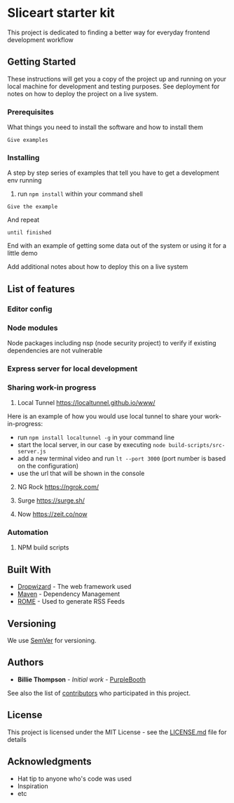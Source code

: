 # Sliceart starter kit

This project is dedicated to finding a better way for everyday frontend development workflow

## Getting Started

These instructions will get you a copy of the project up and running on your local machine for development and testing purposes. See deployment for notes on how to deploy the project on a live system.

### Prerequisites

What things you need to install the software and how to install them

```
Give examples
```

### Installing

A step by step series of examples that tell you have to get a development env running

1. run ```npm install``` within your command shell

```
Give the example
```

And repeat

```
until finished
```

End with an example of getting some data out of the system or using it for a little demo


Add additional notes about how to deploy this on a live system

## List of features

### Editor config

### Node modules

Node packages including nsp (node security project) to verify if existing dependencies are not vulnerable

### Express server for local development

### Sharing work-in progress

1. Local Tunnel https://localtunnel.github.io/www/

Here is an example of how you would use local tunnel to share your work-in-progress:

* run ```npm install localtunnel -g``` in your command line
* start the local server, in our case by executing ``` node build-scripts/src-server.js ```
* add a new terminal video and run ``` lt --port 3000 ``` (port number is based on the configuration)
* use the url that will be shown in the console

2. NG Rock https://ngrok.com/

3. Surge https://surge.sh/

4. Now https://zeit.co/now

### Automation

1. NPM build scripts

## Built With

* [Dropwizard](http://www.dropwizard.io/1.0.2/docs/) - The web framework used
* [Maven](https://maven.apache.org/) - Dependency Management
* [ROME](https://rometools.github.io/rome/) - Used to generate RSS Feeds

## Versioning

We use [SemVer](http://semver.org/) for versioning.

## Authors

* **Billie Thompson** - *Initial work* - [PurpleBooth](https://github.com/PurpleBooth)

See also the list of [contributors](https://github.com/your/project/contributors) who participated in this project.

## License

This project is licensed under the MIT License - see the [LICENSE.md](LICENSE.md) file for details

## Acknowledgments

* Hat tip to anyone who's code was used
* Inspiration
* etc
